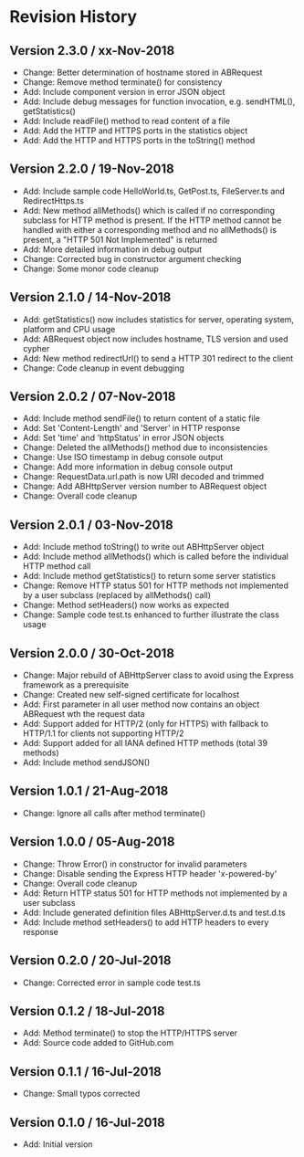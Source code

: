 # Revision History

## Version 2.3.0 / xx-Nov-2018

* Change: Better determination of hostname stored in ABRequest
* Change: Remove method terminate() for consistency
* Add: Include component version in error JSON object
* Add: Include debug messages for function invocation, e.g. sendHTML(), getStatistics()
* Add: Include readFile() method to read content of a file
* Add: Add the HTTP and HTTPS ports in the statistics object
* Add: Add the HTTP and HTTPS ports in the toString() method

## Version 2.2.0 / 19-Nov-2018

* Add: Include sample code HelloWorld.ts, GetPost.ts, FileServer.ts and RedirectHttps.ts
* Add: New method allMethods() which is called if no corresponding subclass for HTTP method is present. If the HTTP method cannot be handled with either a corresponding method and no allMethods() is present, a "HTTP 501 Not Implemented" is returned
* Add: More detailed information in debug output
* Change: Corrected bug in constructor argument checking
* Change: Some monor code cleanup

## Version 2.1.0 / 14-Nov-2018

* Add: getStatistics() now includes statistics for server, operating system, platform and CPU usage
* Add: ABRequest object now includes hostname, TLS version and used cypher
* Add: New method redirectUrl() to send a HTTP 301 redirect to the client
* Change: Code cleanup in event debugging

## Version 2.0.2 / 07-Nov-2018

* Add: Include method sendFile() to return content of a static file
* Add: Set 'Content-Length' and 'Server' in HTTP response
* Add: Set 'time' and 'httpStatus' in error JSON objects
* Change: Deleted the allMethods() method due to inconsistencies
* Change: Use ISO timestamp in debug console output
* Change: Add more information in debug console output
* Change: RequestData.url.path is now URI decoded and trimmed
* Change: Add ABHttpServer version number to ABRequest object
* Change: Overall code cleanup

## Version 2.0.1 / 03-Nov-2018

* Add: Include method toString() to write out ABHttpServer object
* Add: Include method allMethods() which is called before the individual HTTP method call
* Add: Include method getStatistics() to return some server statistics
* Change: Remove HTTP status 501 for HTTP methods not implemented by a user subclass (replaced by allMethods() call)
* Change: Method setHeaders() now works as expected
* Change: Sample code test.ts enhanced to further illustrate the class usage

## Version 2.0.0 / 30-Oct-2018

* Change: Major rebuild of ABHttpServer class to avoid using the Express framework as a prerequisite
* Change: Created new self-signed certificate for localhost
* Add: First parameter in all user method now contains an object ABRequest wth the request data
* Add: Support added for HTTP/2 (only for HTTPS) with fallback to HTTP/1.1 for clients not supporting HTTP/2
* Add: Support added for all IANA defined HTTP methods (total 39 methods)
* Add: Include method sendJSON()

## Version 1.0.1 / 21-Aug-2018

* Change: Ignore all calls after method terminate()

## Version 1.0.0 / 05-Aug-2018

* Change: Throw Error() in constructor for invalid parameters
* Change: Disable sending the Express HTTP header 'x-powered-by'
* Change: Overall code cleanup
* Add: Return HTTP status 501 for HTTP methods not implemented by a user subclass
* Add: Include generated definition files ABHttpServer.d.ts and test.d.ts
* Add: Include method setHeaders() to add HTTP headers to every response

## Version 0.2.0 / 20-Jul-2018

* Change: Corrected error in sample code test.ts

## Version 0.1.2 / 18-Jul-2018

* Add: Method terminate() to stop the HTTP/HTTPS server
* Add: Source code added to GitHub.com

## Version 0.1.1 / 16-Jul-2018

* Change: Small typos corrected

## Version 0.1.0 / 16-Jul-2018

* Add: Initial version
